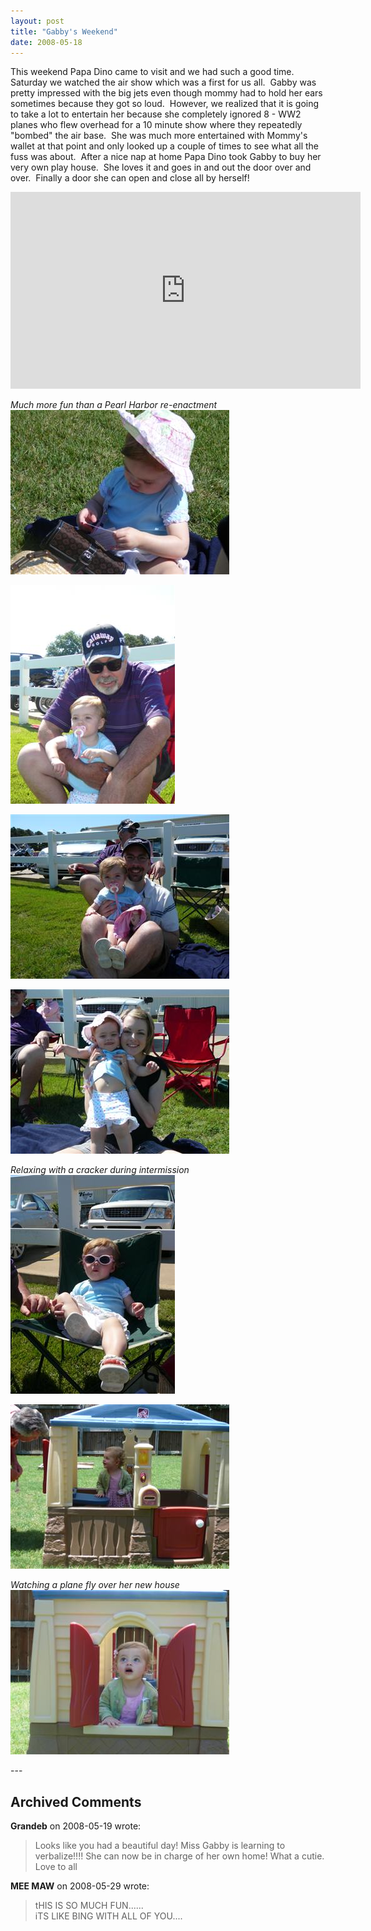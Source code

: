 ```yaml
---
layout: post
title: "Gabby's Weekend"
date: 2008-05-18
---
```


<p>This weekend Papa Dino came to visit and we had such a good time.  Saturday we watched the air show which was a first for us all.  Gabby was pretty impressed with the big jets even though mommy had to hold her ears sometimes because they got so loud.  However, we realized that it is going to take a lot to entertain her because she completely ignored 8 - WW2 planes who flew overhead for a 10 minute show where they repeatedly "bombed" the air base.  She was much more entertained with Mommy's wallet at that point and only looked up a couple of times to see what all the fuss was about.  After a nice nap at home Papa Dino took Gabby to buy her very own play house.  She loves it and goes in and out the door over and over.  Finally a door she can open and close all by herself!  </p>
<iframe width="560" height="315" src="https://www.youtube.com/embed/FJbwzWMW8ls" title="YouTube video player" frameborder="0" allow="accelerometer; autoplay; clipboard-write; encrypted-media; gyroscope; picture-in-picture; web-share" referrerpolicy="strict-origin-when-cross-origin" allowfullscreen></iframe>
<br/>
<p><em>Much more fun than a Pearl Harbor re-enactment<br/>
</em><img alt="" height="263" src="/assets/images/2008-05-18-P1020760(Custom).JPG" width="350"/></p>
<p><img alt="" height="350" src="/assets/images/2008-05-18-P1020749(Custom).JPG" width="263"/></p>
<p><img alt="" height="263" src="/assets/images/2008-05-18-P1020761(Custom).JPG" width="350"/></p>
<p><img alt="" height="263" src="/assets/images/2008-05-18-P1020754(Custom).JPG" width="350"/></p>
<p><em>Relaxing with a cracker during intermission<br/>
</em><img alt="" height="350" src="/assets/images/2008-05-18-P1020770(Custom).JPG" width="263"/></p>
<p><img alt="" height="263" src="/assets/images/2008-05-18-P1020782(Custom).JPG" width="350"/></p>
<p><em>Watching a plane fly over her new house<br/>
</em><img alt="" height="263" src="/assets/images/2008-05-18-P1020790(Custom).JPG" width="350"/></p>
---

## Archived Comments

**Grandeb** on 2008-05-19 wrote:

> Looks like you had a beautiful day!  Miss Gabby is learning to verbalize!!!!  She can now be in charge of her own home!  What a cutie.  Love to all

**MEE MAW** on 2008-05-29 wrote:

> tHIS IS SO MUCH FUN......<br>iTS LIKE BING WITH ALL OF YOU....

